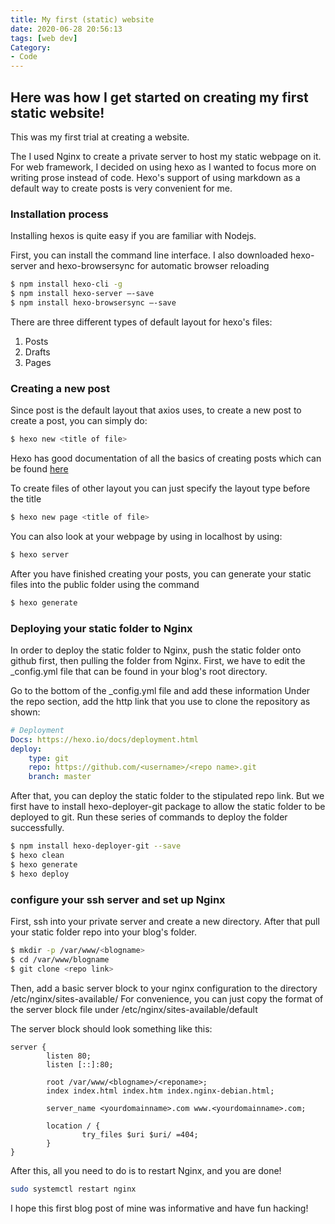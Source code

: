 ```yaml
---
title: My first (static) website
date: 2020-06-28 20:56:13
tags: [web dev]
Category: 
- Code
---
```

## Here was how I get started on creating my first static website!

This was my first trial at creating a website.

The I used Nginx to create a private server to host my static webpage on it. For web framework, I decided on using hexo as I wanted to focus more on writing prose instead of code. Hexo's support of using markdown as a default way to create posts is very convenient for me.

### Installation process

Installing hexos is quite easy if you are familiar with Nodejs.

First, you can install the command line interface. I also downloaded hexo-server and
hexo-browsersync for automatic browser reloading

```bash
$ npm install hexo-cli -g
$ npm install hexo-server —-save
$ npm install hexo-browsersync —-save
```

There are three different types of default layout for hexo's files:

1. Posts
2. Drafts
3. Pages

### Creating a new post

Since post is the default layout that axios uses, to create a new post to create a post, you can simply do:

```bash
$ hexo new <title of file>
```

Hexo has good documentation of all the basics of creating posts which can be found [here](https://hexo.io/docs/writing.html)

To create files of other layout you can just specify the layout type before the title

```bash
$ hexo new page <title of file>
```

You can also look at your webpage by using in localhost by using:

```bash
$ hexo server
```

After you have finished creating your posts, you can generate your static files into the public folder using the command
```bash
$ hexo generate
```
### Deploying your static folder to Nginx

In order to deploy the static folder to Nginx, push the static folder onto github first, then pulling the folder from Nginx. First, we have to edit the  _config.yml file that can be found in your blog's root directory.

Go to the bottom of the _config.yml file and add these information
Under the repo section, add the http link that you use to clone the repository as shown: 
```yml
# Deployment
Docs: https://hexo.io/docs/deployment.html
deploy: 
    type: git
    repo: https://github.com/<username>/<repo name>.git
    branch: master     
```

After that, you can deploy the static folder to the stipulated repo link. But we first
have to install hexo-deployer-git package to allow the static folder to be deployed to
git. Run these series of commands to deploy the folder successfully.

```bash
$ npm install hexo-deployer-git --save
$ hexo clean
$ hexo generate
$ hexo deploy
```

### configure your ssh server and set up Nginx
First, ssh into your private server and create a new directory. After that pull your static folder repo into your blog's folder.
```bash
$ mkdir -p /var/www/<blogname>
$ cd /var/www/blogname
$ git clone <repo link>
```
Then, add a basic server block to your nginx configuration to the directory /etc/nginx/sites-available/ 
For convenience, you can just copy the format of the server block file under /etc/nginx/sites-available/default

The server block should look something like this: 
```
server {
        listen 80;
        listen [::]:80;

        root /var/www/<blogname>/<reponame>;
        index index.html index.htm index.nginx-debian.html;

        server_name <yourdomainname>.com www.<yourdomainname>.com;

        location / {
                try_files $uri $uri/ =404;
        }
}
```
After this, all you need to do is to restart Nginx, and you are done!
```bash
sudo systemctl restart nginx
```

I hope this first blog post of mine was informative and have fun hacking!



